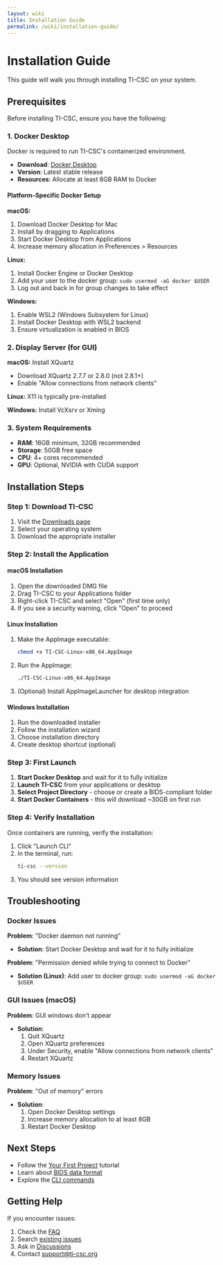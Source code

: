 ```yaml
---
layout: wiki
title: Installation Guide
permalink: /wiki/installation-guide/
---
```


# Installation Guide

This guide will walk you through installing TI-CSC on your system.

## Prerequisites

Before installing TI-CSC, ensure you have the following:

### 1. Docker Desktop

Docker is required to run TI-CSC's containerized environment.

- **Download**: [Docker Desktop](https://www.docker.com/products/docker-desktop)
- **Version**: Latest stable release
- **Resources**: Allocate at least 8GB RAM to Docker

#### Platform-Specific Docker Setup

**macOS:**
1. Download Docker Desktop for Mac
2. Install by dragging to Applications
3. Start Docker Desktop from Applications
4. Increase memory allocation in Preferences > Resources

**Linux:**
1. Install Docker Engine or Docker Desktop
2. Add your user to the docker group: `sudo usermod -aG docker $USER`
3. Log out and back in for group changes to take effect

**Windows:**
1. Enable WSL2 (Windows Subsystem for Linux)
2. Install Docker Desktop with WSL2 backend
3. Ensure virtualization is enabled in BIOS

### 2. Display Server (for GUI)

**macOS:** Install XQuartz
- Download XQuartz 2.7.7 or 2.8.0 (not 2.8.1+)
- Enable "Allow connections from network clients"

**Linux:** X11 is typically pre-installed

**Windows:** Install VcXsrv or Xming

### 3. System Requirements

- **RAM**: 16GB minimum, 32GB recommended
- **Storage**: 50GB free space
- **CPU**: 4+ cores recommended
- **GPU**: Optional, NVIDIA with CUDA support

## Installation Steps

### Step 1: Download TI-CSC

1. Visit the [Downloads page](/downloads)
2. Select your operating system
3. Download the appropriate installer

### Step 2: Install the Application

#### macOS Installation

1. Open the downloaded DMG file
2. Drag TI-CSC to your Applications folder
3. Right-click TI-CSC and select "Open" (first time only)
4. If you see a security warning, click "Open" to proceed

#### Linux Installation

1. Make the AppImage executable:
   ```bash
   chmod +x TI-CSC-Linux-x86_64.AppImage
   ```

2. Run the AppImage:
   ```bash
   ./TI-CSC-Linux-x86_64.AppImage
   ```

3. (Optional) Install AppImageLauncher for desktop integration

#### Windows Installation

1. Run the downloaded installer
2. Follow the installation wizard
3. Choose installation directory
4. Create desktop shortcut (optional)

### Step 3: First Launch

1. **Start Docker Desktop** and wait for it to fully initialize
2. **Launch TI-CSC** from your applications or desktop
3. **Select Project Directory** - choose or create a BIDS-compliant folder
4. **Start Docker Containers** - this will download ~30GB on first run

### Step 4: Verify Installation

Once containers are running, verify the installation:

1. Click "Launch CLI"
2. In the terminal, run:
   ```bash
   ti-csc --version
   ```
3. You should see version information

## Troubleshooting

### Docker Issues

**Problem**: "Docker daemon not running"
- **Solution**: Start Docker Desktop and wait for it to fully initialize

**Problem**: "Permission denied while trying to connect to Docker"
- **Solution (Linux)**: Add user to docker group: `sudo usermod -aG docker $USER`

### GUI Issues (macOS)

**Problem**: GUI windows don't appear
- **Solution**: 
  1. Quit XQuartz
  2. Open XQuartz preferences
  3. Under Security, enable "Allow connections from network clients"
  4. Restart XQuartz

### Memory Issues

**Problem**: "Out of memory" errors
- **Solution**: 
  1. Open Docker Desktop settings
  2. Increase memory allocation to at least 8GB
  3. Restart Docker Desktop

## Next Steps

- Follow the [Your First Project](/wiki/first-project) tutorial
- Learn about [BIDS data format](/wiki/bids-format)
- Explore the [CLI commands](/documentation#cli-commands)

## Getting Help

If you encounter issues:

1. Check the [FAQ](/wiki/faq)
2. Search [existing issues](https://github.com/idossha/TI-CSC-2.0/issues)
3. Ask in [Discussions](https://github.com/idossha/TI-CSC-2.0/discussions)
4. Contact support@ti-csc.org 
